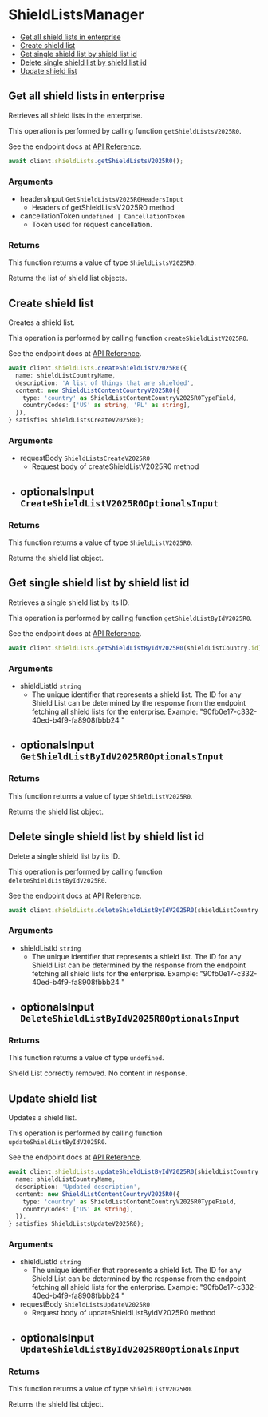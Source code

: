 # ShieldListsManager

- [Get all shield lists in enterprise](#get-all-shield-lists-in-enterprise)
- [Create shield list](#create-shield-list)
- [Get single shield list by shield list id](#get-single-shield-list-by-shield-list-id)
- [Delete single shield list by shield list id](#delete-single-shield-list-by-shield-list-id)
- [Update shield list](#update-shield-list)

## Get all shield lists in enterprise

Retrieves all shield lists in the enterprise.

This operation is performed by calling function `getShieldListsV2025R0`.

See the endpoint docs at
[API Reference](https://developer.box.com/reference/v2025.0/get-shield-lists/).

<!-- sample get_shield_lists_v2025.0 -->

```ts
await client.shieldLists.getShieldListsV2025R0();
```

### Arguments

- headersInput `GetShieldListsV2025R0HeadersInput`
  - Headers of getShieldListsV2025R0 method
- cancellationToken `undefined | CancellationToken`
  - Token used for request cancellation.

### Returns

This function returns a value of type `ShieldListsV2025R0`.

Returns the list of shield list objects.

## Create shield list

Creates a shield list.

This operation is performed by calling function `createShieldListV2025R0`.

See the endpoint docs at
[API Reference](https://developer.box.com/reference/v2025.0/post-shield-lists/).

<!-- sample post_shield_lists_v2025.0 -->

```ts
await client.shieldLists.createShieldListV2025R0({
  name: shieldListCountryName,
  description: 'A list of things that are shielded',
  content: new ShieldListContentCountryV2025R0({
    type: 'country' as ShieldListContentCountryV2025R0TypeField,
    countryCodes: ['US' as string, 'PL' as string],
  }),
} satisfies ShieldListsCreateV2025R0);
```

### Arguments

- requestBody `ShieldListsCreateV2025R0`
  - Request body of createShieldListV2025R0 method
- optionalsInput `CreateShieldListV2025R0OptionalsInput`
  -

### Returns

This function returns a value of type `ShieldListV2025R0`.

Returns the shield list object.

## Get single shield list by shield list id

Retrieves a single shield list by its ID.

This operation is performed by calling function `getShieldListByIdV2025R0`.

See the endpoint docs at
[API Reference](https://developer.box.com/reference/v2025.0/get-shield-lists-id/).

<!-- sample get_shield_lists_id_v2025.0 -->

```ts
await client.shieldLists.getShieldListByIdV2025R0(shieldListCountry.id);
```

### Arguments

- shieldListId `string`
  - The unique identifier that represents a shield list. The ID for any Shield List can be determined by the response from the endpoint fetching all shield lists for the enterprise. Example: "90fb0e17-c332-40ed-b4f9-fa8908fbbb24 "
- optionalsInput `GetShieldListByIdV2025R0OptionalsInput`
  -

### Returns

This function returns a value of type `ShieldListV2025R0`.

Returns the shield list object.

## Delete single shield list by shield list id

Delete a single shield list by its ID.

This operation is performed by calling function `deleteShieldListByIdV2025R0`.

See the endpoint docs at
[API Reference](https://developer.box.com/reference/v2025.0/delete-shield-lists-id/).

<!-- sample delete_shield_lists_id_v2025.0 -->

```ts
await client.shieldLists.deleteShieldListByIdV2025R0(shieldListCountry.id);
```

### Arguments

- shieldListId `string`
  - The unique identifier that represents a shield list. The ID for any Shield List can be determined by the response from the endpoint fetching all shield lists for the enterprise. Example: "90fb0e17-c332-40ed-b4f9-fa8908fbbb24 "
- optionalsInput `DeleteShieldListByIdV2025R0OptionalsInput`
  -

### Returns

This function returns a value of type `undefined`.

Shield List correctly removed. No content in response.

## Update shield list

Updates a shield list.

This operation is performed by calling function `updateShieldListByIdV2025R0`.

See the endpoint docs at
[API Reference](https://developer.box.com/reference/v2025.0/put-shield-lists-id/).

<!-- sample put_shield_lists_id_v2025.0 -->

```ts
await client.shieldLists.updateShieldListByIdV2025R0(shieldListCountry.id, {
  name: shieldListCountryName,
  description: 'Updated description',
  content: new ShieldListContentCountryV2025R0({
    type: 'country' as ShieldListContentCountryV2025R0TypeField,
    countryCodes: ['US' as string],
  }),
} satisfies ShieldListsUpdateV2025R0);
```

### Arguments

- shieldListId `string`
  - The unique identifier that represents a shield list. The ID for any Shield List can be determined by the response from the endpoint fetching all shield lists for the enterprise. Example: "90fb0e17-c332-40ed-b4f9-fa8908fbbb24 "
- requestBody `ShieldListsUpdateV2025R0`
  - Request body of updateShieldListByIdV2025R0 method
- optionalsInput `UpdateShieldListByIdV2025R0OptionalsInput`
  -

### Returns

This function returns a value of type `ShieldListV2025R0`.

Returns the shield list object.
